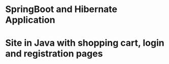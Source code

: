 # SpringBoot and Hibernate Application

# Site in Java with shopping cart, login and registration pages    
